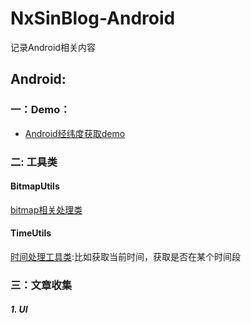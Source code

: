 # NxSinBlog-Android

记录Android相关内容

## Android:
### 一：Demo：

* [Android经纬度获取demo](https://github.com/nxSin/LocationAndroidDemo)

### 二: 工具类

#### BitmapUtils

[bitmap相关处理类](https://github.com/nxSin/NxSinBlog/blob/master/Android/Util/BitmapUtils.java)

#### TimeUtils

[时间处理工具类](https://github.com/nxSin/NxSinBlog/tree/master/Android/Util/timeutil):比如获取当前时间，获取是否在某个时间段

### 三：文章收集

##### 1. UI
